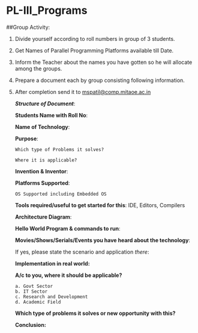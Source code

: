 # PL-III_Programs

##Group Activity:
    
1.  Divide yourself according to roll numbers in group of 3 students.

2.  Get Names of Parallel Programming Platforms available till Date.

3.  Inform the Teacher about the names you have gotten so he will allocate among the groups.

3.  Prepare a document each by group consisting following information.

4.  After completion send it to mspatil@comp.mitaoe.ac.in

     **_Structure of Document_**:

     **Students Name with Roll No**:


    **Name of Technology**:

    **Purpose**:

        Which type of Problems it solves?

        Where it is applicable?

    **Invention & Inventor**:

    **Platforms Supported**:

        OS Supported including Embedded OS

    **Tools required/useful to get started for this**:
        IDE, Editors, Compilers

    **Architecture Diagram**:
  
    **Hello World Program & commands to run**:

    **Movies/Shows/Serials/Events you have heard about the technology**:

      If yes, please state the scenario and application *there*:

    **Implementation in real world:**

    **A/c to you, where it should be applicable?**
    
        a. Govt Sector
        b. IT Sector
        c. Research and Development
        d. Academic Field

    **Which type of problems it solves or new opportunity with this?**

    **Conclusion:**
